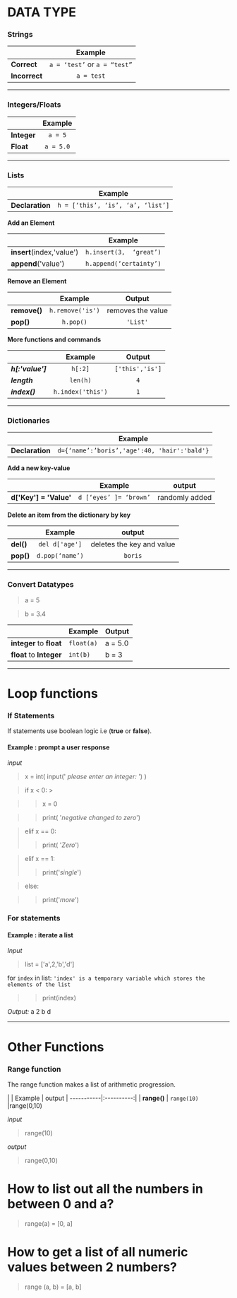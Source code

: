 DATA TYPE
========

### Strings

|             | Example   |
| ----------- |:----------:|
| **Correct**     | `a = ‘test’` or `a = “test”` |
| **Incorrect**   | `a = test` |

***

### Integers/Floats

|             | Example   |
| -----------|:----------:|
| **Integer** | `a = 5`  |
| **Float**   | `a = 5.0` |

---

### Lists

|             | Example   |
| -----------|:----------:|
| **Declaration** | `h = [‘this’, ‘is’, ‘a’, ‘list’]`  |

**Add an Element**

|             | Example   |
| -----------|:----------:|
| **insert**(index,'value')   | `h.insert(3,  ‘great’)` |
| **append**('value')   | `h.append(‘certainty’)` |


**Remove an Element**

|             | Example   | Output |
| ---------- |:----------:|:-------:|
| **remove()**   | `h.remove('is')` | removes the value |
| **pop()**| `h.pop()`|`'List'`


**More functions and commands**

|             | Example   | Output |
| -----------|:----------:|:------:|
| **_h[:'value']_**   | `h[:2]` | `['this','is']`
| **_length_**| `len(h)`| `4`|
|**_index()_**| `h.index('this')`| `1`


---

### Dictionaries

|             | Example   |
| -----------|:----------:|
| **Declaration** | `d={‘name’:’boris’,'age':40, 'hair':'bald'}`  |

**Add a new key-value**

|             | Example   | output
| -----------|:----------:|:------:|
| **d['Key'] = 'Value'**   | `d [‘eyes’ ]= ‘brown’` | randomly added

**Delete an item from the dictionary by key**

|             | Example   | output
| -----------|:----------:|:------:|
| **del()**   | `del d['age']` | deletes the key and value
| **pop()**   | `d.pop(‘name’)` |`boris`|

---

### Convert Datatypes

> a = 5

> b = 3.4


| | Example| Output
|---|---|---|
|**integer** to **float**| `float(a)`| a = 5.0
|**float** to **Integer**|`int(b)`|b = 3

---

Loop functions
========

### If Statements

If statements use boolean logic i.e (**true** or **false**).

#### Example : prompt a user response

_input_
>x = int( input(' _please enter an integer:_ ') )  

>if x < 0: >

>> x = 0 

>>print( '_negative changed to zero_') 

>elif x == 0: 
>>print( '_Zero_') 

>elif x == 1:
>>print('_single_')

>else:

>>print('_more_')

### For statements
#### Example : iterate a list

_Input_
>list = ['a',2,'b','d']
>
for `index` in list: `'index' is a temporary variable which stores the elements of the list`
>>print(index)

_Output:_ a 2 b d

---

Other Functions
=======
### Range function

The range function makes a list of arithmetic progression.

|             | Example   | output
| -----------|:----------:|
| **range()** | `range(10)`  |range(0,10)

_input_
>range(10)

_output_
> range(0,10)


# How to list out all the numbers in between 0 and a?

>range(a) = [0, a]

# How to get a list of all numeric values between 2 numbers?

>range (a, b) = [a, b]
